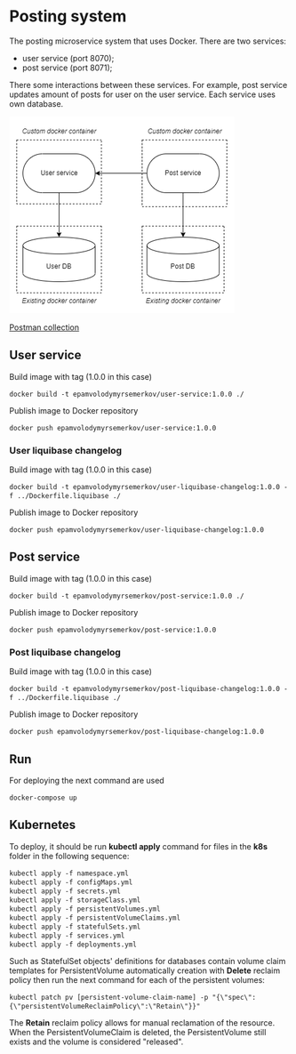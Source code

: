 # Posting system

The posting microservice system that uses Docker.
There are two services:
- user service (port 8070);
- post service (port 8071);

There some interactions between these services.
For example, post service updates amount of posts for user on the user service.
Each service uses own database.

![Architecture](https://github.com/semerkov/posting-system/blob/main/architecture.png?raw=true)

[Postman collection](https://api.postman.com/collections/259611-dde12487-76c8-4369-9bb8-1c6b166f69da?access_key=PMAT-01GYJ7BEBX1AVJ93QCB6BEKW2Y)

## User service
Build image with tag (1.0.0 in this case)

```shell
docker build -t epamvolodymyrsemerkov/user-service:1.0.0 ./
```

Publish image to Docker repository

```shell
docker push epamvolodymyrsemerkov/user-service:1.0.0
```

### User liquibase changelog
Build image with tag (1.0.0 in this case)

```shell
docker build -t epamvolodymyrsemerkov/user-liquibase-changelog:1.0.0 -f ../Dockerfile.liquibase ./
```

Publish image to Docker repository

```shell
docker push epamvolodymyrsemerkov/user-liquibase-changelog:1.0.0
```

## Post service

Build image with tag (1.0.0 in this case)

```shell
docker build -t epamvolodymyrsemerkov/post-service:1.0.0 ./
```

Publish image to Docker repository

```shell
docker push epamvolodymyrsemerkov/post-service:1.0.0
```

### Post liquibase changelog
Build image with tag (1.0.0 in this case)

```shell
docker build -t epamvolodymyrsemerkov/post-liquibase-changelog:1.0.0 -f ../Dockerfile.liquibase ./
```

Publish image to Docker repository

```shell
docker push epamvolodymyrsemerkov/post-liquibase-changelog:1.0.0
```

## Run

For deploying the next command are used

```shell
docker-compose up
```

## Kubernetes

To deploy, it should be run **kubectl apply** command for files in the **k8s** folder in the following sequence:

```shell
kubectl apply -f namespace.yml
kubectl apply -f configMaps.yml
kubectl apply -f secrets.yml
kubectl apply -f storageClass.yml
kubectl apply -f persistentVolumes.yml
kubectl apply -f persistentVolumeClaims.yml
kubectl apply -f statefulSets.yml
kubectl apply -f services.yml
kubectl apply -f deployments.yml
```

Such as StatefulSet objects' definitions for databases contain volume claim templates
for PersistentVolume automatically creation with **Delete** reclaim policy then 
run the next command for each of the persistent volumes:

```shell
kubectl patch pv [persistent-volume-claim-name] -p "{\"spec\":{\"persistentVolumeReclaimPolicy\":\"Retain\"}}"
```

The **Retain** reclaim policy allows for manual reclamation of the resource.
When the PersistentVolumeClaim is deleted, the PersistentVolume still exists and the volume is considered "released".
